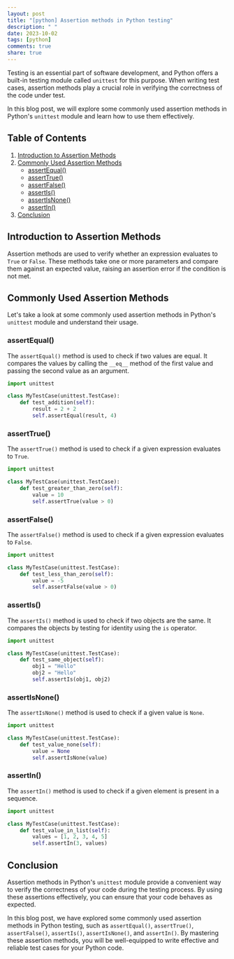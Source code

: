 ```yaml
---
layout: post
title: "[python] Assertion methods in Python testing"
description: " "
date: 2023-10-02
tags: [python]
comments: true
share: true
---
```


Testing is an essential part of software development, and Python offers a built-in testing module called `unittest` for this purpose. When writing test cases, assertion methods play a crucial role in verifying the correctness of the code under test.

In this blog post, we will explore some commonly used assertion methods in Python's `unittest` module and learn how to use them effectively.

## Table of Contents

1. [Introduction to Assertion Methods](#introduction)
2. [Commonly Used Assertion Methods](#common-assertions)
   - [assertEqual()](#assert-equal)
   - [assertTrue()](#assert-true)
   - [assertFalse()](#assert-false)
   - [assertIs()](#assert-is)
   - [assertIsNone()](#assert-is-none)
   - [assertIn()](#assert-in)
3. [Conclusion](#conclusion)

<a name="introduction"></a>
## Introduction to Assertion Methods

Assertion methods are used to verify whether an expression evaluates to `True` or `False`. These methods take one or more parameters and compare them against an expected value, raising an assertion error if the condition is not met.

<a name="common-assertions"></a>
## Commonly Used Assertion Methods

Let's take a look at some commonly used assertion methods in Python's `unittest` module and understand their usage.

<a name="assert-equal"></a>
### assertEqual()

The `assertEqual()` method is used to check if two values are equal. It compares the values by calling the `__eq__` method of the first value and passing the second value as an argument.

```python
import unittest

class MyTestCase(unittest.TestCase):
    def test_addition(self):
        result = 2 + 2
        self.assertEqual(result, 4)
```

<a name="assert-true"></a>
### assertTrue()

The `assertTrue()` method is used to check if a given expression evaluates to `True`.

```python
import unittest

class MyTestCase(unittest.TestCase):
    def test_greater_than_zero(self):
        value = 10
        self.assertTrue(value > 0)
```

<a name="assert-false"></a>
### assertFalse()

The `assertFalse()` method is used to check if a given expression evaluates to `False`.

```python
import unittest

class MyTestCase(unittest.TestCase):
    def test_less_than_zero(self):
        value = -5
        self.assertFalse(value > 0)
```

<a name="assert-is"></a>
### assertIs()

The `assertIs()` method is used to check if two objects are the same. It compares the objects by testing for identity using the `is` operator.

```python
import unittest

class MyTestCase(unittest.TestCase):
    def test_same_object(self):
        obj1 = "Hello"
        obj2 = "Hello"
        self.assertIs(obj1, obj2)
```

<a name="assert-is-none"></a>
### assertIsNone()

The `assertIsNone()` method is used to check if a given value is `None`.

```python
import unittest

class MyTestCase(unittest.TestCase):
    def test_value_none(self):
        value = None
        self.assertIsNone(value)
```

<a name="assert-in"></a>
### assertIn()

The `assertIn()` method is used to check if a given element is present in a sequence.

```python
import unittest

class MyTestCase(unittest.TestCase):
    def test_value_in_list(self):
        values = [1, 2, 3, 4, 5]
        self.assertIn(3, values)
```

<a name="conclusion"></a>
## Conclusion

Assertion methods in Python's `unittest` module provide a convenient way to verify the correctness of your code during the testing process. By using these assertions effectively, you can ensure that your code behaves as expected.

In this blog post, we have explored some commonly used assertion methods in Python testing, such as `assertEqual()`, `assertTrue()`, `assertFalse()`, `assertIs()`, `assertIsNone()`, and `assertIn()`. By mastering these assertion methods, you will be well-equipped to write effective and reliable test cases for your Python code.